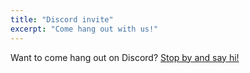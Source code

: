 ```yaml
---
title: "Discord invite"
excerpt: "Come hang out with us!"
---
```


Want to come hang out on Discord? [Stop by and say hi!](https://discord.gg/ZmCYckxKKG)